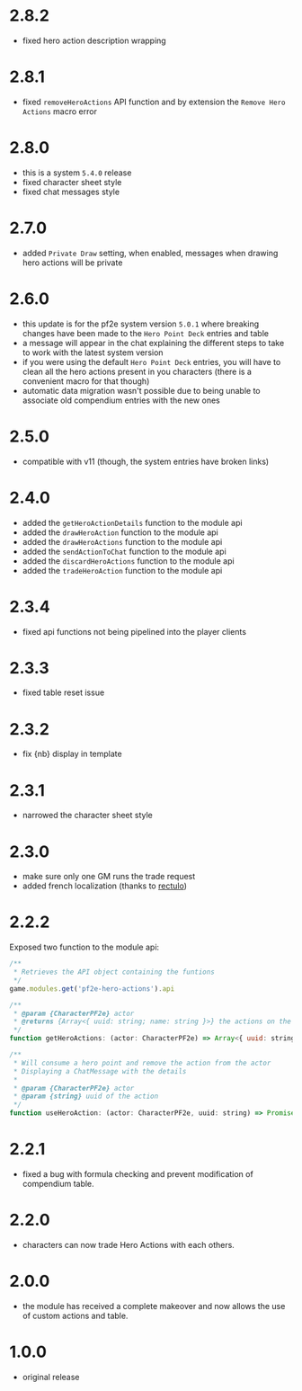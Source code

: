 # 2.8.2

-   fixed hero action description wrapping

# 2.8.1

-   fixed `removeHeroActions` API function and by extension the `Remove Hero Actions` macro error

# 2.8.0

-   this is a system `5.4.0` release
-   fixed character sheet style
-   fixed chat messages style

# 2.7.0

-   added `Private Draw` setting, when enabled, messages when drawing hero actions will be private

# 2.6.0

-   this update is for the pf2e system version `5.0.1` where breaking changes have been made to the `Hero Point Deck` entries and table
-   a message will appear in the chat explaining the different steps to take to work with the latest system version
-   if you were using the default `Hero Point Deck` entries, you will have to clean all the hero actions present in you characters (there is a convenient macro for that though)
-   automatic data migration wasn't possible due to being unable to associate old compendium entries with the new ones

# 2.5.0

-   compatible with v11 (though, the system entries have broken links)

# 2.4.0

-   added the `getHeroActionDetails` function to the module api
-   added the `drawHeroAction` function to the module api
-   added the `drawHeroActions` function to the module api
-   added the `sendActionToChat` function to the module api
-   added the `discardHeroActions` function to the module api
-   added the `tradeHeroAction` function to the module api

# 2.3.4

-   fixed api functions not being pipelined into the player clients

# 2.3.3

-   fixed table reset issue

# 2.3.2

-   fix {nb} display in template

# 2.3.1

-   narrowed the character sheet style

# 2.3.0

-   make sure only one GM runs the trade request
-   added french localization (thanks to [rectulo](https://github.com/rectulo))

# 2.2.2

Exposed two function to the module api:

```js
/**
 * Retrieves the API object containing the funtions
 */
game.modules.get('pf2e-hero-actions').api
```

```js
/**
 * @param {CharacterPF2e} actor
 * @returns {Array<{ uuid: string; name: string }>} the actions on the actor
 */
function getHeroActions: (actor: CharacterPF2e) => Array<{ uuid: string; name: string }>
```

```js
/**
 * Will consume a hero point and remove the action from the actor
 * Displaying a ChatMessage with the details
 *
 * @param {CharacterPF2e} actor
 * @param {string} uuid of the action
 */
function useHeroAction: (actor: CharacterPF2e, uuid: string) => Promise<void>
```

# 2.2.1

-   fixed a bug with formula checking and prevent modification of compendium table.

# 2.2.0

-   characters can now trade Hero Actions with each others.

# 2.0.0

-   the module has received a complete makeover and now allows the use of custom actions and table.

# 1.0.0

-   original release
